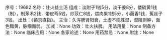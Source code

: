 序号：19692
名称：壮火益土汤
组成：淡附子1钱5分，淡干姜8分，倭硫黄1钱（制），制茅术2钱，带皮苓5钱，炒苡仁8钱，煨肉果1钱5分，小茴香1钱，菟丝子3钱。
出处：《镐京直指》。
主治：久泻脾肾阳衰，土虚不能胜湿，湿阻则肿，面色黯黄，脉细而弱。
加减：None
功效：壮火扶脾。
用法用量：None
制备方法：None
临床应用：None
各家论述：None
用药禁忌：None
附注：None
